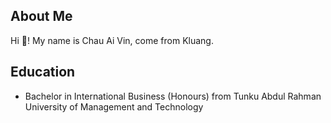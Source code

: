 ## About Me 

Hi 👋! My name is Chau Ai Vin, come from Kluang.

## Education 

- Bachelor in International Business (Honours) from Tunku Abdul Rahman University of Management and Technology


